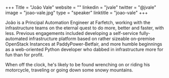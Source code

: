 +++
Title = "João Vale"
website = ""
linkedin = "jvale"
twitter = "@jvale"
image = "joao-vale.jpg"
type = "speaker"
linktitle = "joao-vale"
+++

João is a Principal Automation Engineer at Farfetch, working with the infrastructure teams on the eternal quest to do more, better and faster, with less. Previous engagements included developing a self-service fully-automated infrastructure platform based on rather sizeable on-premise OpenStack Instances at PaddyPower-Betfair, and more humble beginnings as a web-oriented Python developer who dabbed in infrastructure more for fun than for profit. 

When off the clock, he's likely to be found wrenching on or riding his motorcycle, traveling or going down some snowy mountains.